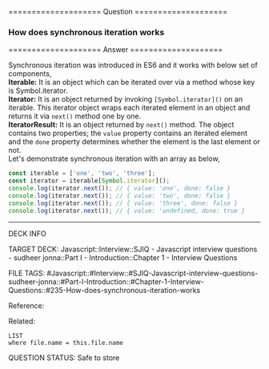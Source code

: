 ==================== Question ====================  

### How does synchronous iteration works  

==================== Answer ====================  

Synchronous iteration was introduced in ES6 and it works with below set of
components,  
**Iterable:** It is an object which can be iterated over via a method whose key
is Symbol.iterator.  
**Iterator:** It is an object returned by invoking `[Symbol.iterator]()` on an
iterable. This iterator object wraps each iterated element in an object and
returns it via `next()` method one by one.  
**IteratorResult:** It is an object returned by `next()` method. The object
contains two properties; the `value` property contains an iterated element and
the `done` property determines whether the element is the last element or not.  
Let's demonstrate synchronous iteration with an array as below,

```javascript
const iterable = ['one', 'two', 'three'];
const iterator = iterable[Symbol.iterator]();
console.log(iterator.next()); // { value: 'one', done: false }
console.log(iterator.next()); // { value: 'two', done: false }
console.log(iterator.next()); // { value: 'three', done: false }
console.log(iterator.next()); // { value: 'undefined, done: true }
```

---

DECK INFO

TARGET DECK: Javascript::Interview::SJIQ - Javascript interview questions -
sudheer jonna::Part I - Introduction::Chapter 1 - Interview Questions

FILE TAGS:
#Javascript::#Interview::#SJIQ-Javascript-interview-questions-sudheer-jonna::#Part-I-Introduction::#Chapter-1-Interview-Questions::#235-How-does-synchronous-iteration-works

Reference:

Related:

```dataview
LIST
where file.name = this.file.name
```

QUESTION STATUS: Safe to store
